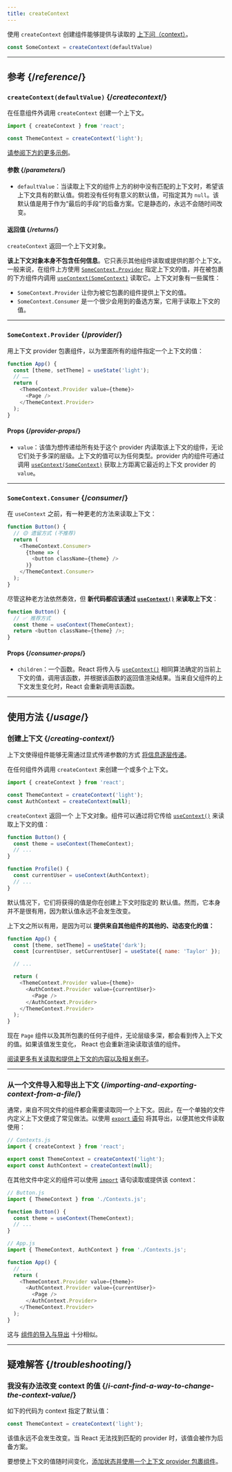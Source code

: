 ```yaml
---
title: createContext
---
```


<Intro>

使用 `createContext` 创建组件能够提供与读取的 [上下问（context）](/learn/passing-data-deeply-with-context)。

```js
const SomeContext = createContext(defaultValue)
```

</Intro>

<InlineToc />

---

## 参考 {/*reference*/}

### `createContext(defaultValue)` {/*createcontext*/}

在任意组件外调用 `createContext` 创建一个上下文。

```js
import { createContext } from 'react';

const ThemeContext = createContext('light');
```

[请参阅下方的更多示例](#usage)。

#### 参数 {/*parameters*/}

* `defaultValue`：当读取上下文的组件上方的树中没有匹配的上下文时，希望该上下文具有的默认值。倘若没有任何有意义的默认值，可指定其为 `null`。该默认值是用于作为“最后的手段”的后备方案。它是静态的，永远不会随时间改变。

#### 返回值 {/*returns*/}

`createContext` 返回一个上下文对象。

**该上下文对象本身不包含任何信息**。它只表示其他组件读取或提供的那个上下文。一般来说，在组件上方使用 [`SomeContext.Provider`](#provider) 指定上下文的值，并在被包裹的下方组件内调用 [`useContext(SomeContext)`](/reference/react/useContext) 读取它。上下文对象有一些属性：

* `SomeContext.Provider` 让你为被它包裹的组件提供上下文的值。
* `SomeContext.Consumer` 是一个很少会用到的备选方案，它用于读取上下文的值。

---

### `SomeContext.Provider` {/*provider*/}

用上下文 provider 包裹组件，以为里面所有的组件指定一个上下文的值：

```js
function App() {
  const [theme, setTheme] = useState('light');
  // ……
  return (
    <ThemeContext.Provider value={theme}>
      <Page />
    </ThemeContext.Provider>
  );
}
```

#### Props {/*provider-props*/}

* `value`：该值为想传递给所有处于这个 provider 内读取该上下文的组件，无论它们处于多深的层级。上下文的值可以为任何类型。provider 内的组件可通过调用 [`useContext(SomeContext)`](/reference/react/useContext) 获取上方距离它最近的上下文 provider 的 `value`。

---

### `SomeContext.Consumer` {/*consumer*/}

在 `useContext` 之前，有一种更老的方法来读取上下文：

```js
function Button() {
  // 🟡 遗留方式 (不推荐)
  return (
    <ThemeContext.Consumer>
      {theme => (
        <button className={theme} />
      )}
    </ThemeContext.Consumer>
  );
}
```

尽管这种老方法依然奏效，但 **新代码都应该通过 [`useContext()`](/reference/react/useContext) 来读取上下文**：

```js
function Button() {
  // ✅ 推荐方式
  const theme = useContext(ThemeContext);
  return <button className={theme} />;
}
```

#### Props {/*consumer-props*/}

* `children`：一个函数。React 将传入与 [`useContext()`](/reference/react/useContext) 相同算法确定的当前上下文的值，调用该函数，并根据该函数的返回值渲染结果。当来自父组件的上下文发生变化时，React 会重新调用该函数。

---

## 使用方法 {/*usage*/}

### 创建上下文 {/*creating-context*/}

上下文使得组件能够无需通过显式传递参数的方式 [将信息逐层传递](/learn/passing-data-deeply-with-context)。

在任何组件外调用 `createContext` 来创建一个或多个上下文。

```js [[1, 3, "ThemeContext"], [1, 4, "AuthContext"], [3, 3, "'light'"], [3, 4, "null"]]
import { createContext } from 'react';

const ThemeContext = createContext('light');
const AuthContext = createContext(null);
```

`createContext` 返回一个 <CodeStep step={1}>上下文对象</CodeStep>。组件可以通过将它传给 [`useContext()`](/reference/react/useContext) 来读取上下文的值：

```js [[1, 2, "ThemeContext"], [1, 7, "AuthContext"]]
function Button() {
  const theme = useContext(ThemeContext);
  // ...
}

function Profile() {
  const currentUser = useContext(AuthContext);
  // ...
}
```

默认情况下，它们将获得的值是你在创建上下文时指定的 <CodeStep step={3}>默认值</CodeStep>。然而，它本身并不是很有用，因为默认值永远不会发生改变。

上下文之所以有用，是因为可以 **提供来自其他组件的其他的、动态变化的值：**

```js {8-9,11-12}
function App() {
  const [theme, setTheme] = useState('dark');
  const [currentUser, setCurrentUser] = useState({ name: 'Taylor' });

  // ...

  return (
    <ThemeContext.Provider value={theme}>
      <AuthContext.Provider value={currentUser}>
        <Page />
      </AuthContext.Provider>
    </ThemeContext.Provider>
  );
}
```

现在 `Page` 组件以及其所包裹的任何子组件，无论层级多深，都会看到传入上下文的值。如果该值发生变化， React 也会重新渲染读取该值的组件。

[阅读更多有关读取和提供上下文的内容以及相关例子](/reference/react/useContext)。

---

### 从一个文件导入和导出上下文 {/*importing-and-exporting-context-from-a-file*/}

通常，来自不同文件的组件都会需要读取同一个上下文。因此，在一个单独的文件内定义上下文便成了常见做法。以使用 [`export` 语句](https://developer.mozilla.org/zh-CN/docs/web/javascript/reference/statements/export) 将其导出，以便其他文件读取使用：

```js {4-5}
// Contexts.js
import { createContext } from 'react';

export const ThemeContext = createContext('light');
export const AuthContext = createContext(null);
```

在其他文件中定义的组件可以使用 [`import`](https://developer.mozilla.org/zh-CN/docs/web/javascript/reference/statements/import) 语句读取或提供该 context：

```js {2}
// Button.js
import { ThemeContext } from './Contexts.js';

function Button() {
  const theme = useContext(ThemeContext);
  // ...
}
```

```js {2}
// App.js
import { ThemeContext, AuthContext } from './Contexts.js';

function App() {
  // ...
  return (
    <ThemeContext.Provider value={theme}>
      <AuthContext.Provider value={currentUser}>
        <Page />
      </AuthContext.Provider>
    </ThemeContext.Provider>
  );
}
```

这与 [组件的导入与导出](/learn/importing-and-exporting-components) 十分相似。

---

## 疑难解答 {/*troubleshooting*/}

### 我没有办法改变 context 的值 {/*i-cant-find-a-way-to-change-the-context-value*/}


如下的代码为 context 指定了默认值：

```js
const ThemeContext = createContext('light');
```

该值永远不会发生改变。当 React 无法找到匹配的 provider 时，该值会被作为后备方案。

要想使上下文的值随时间变化，[添加状态并使用一个上下文 provider 包裹组件](/reference/react/useContext#updating-data-passed-via-context)。

